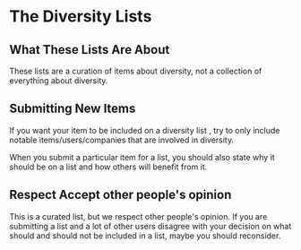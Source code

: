 # The Diversity Lists

## What These Lists Are About
These lists are a curation of items about diversity, not a collection of everything about diversity.

## Submitting New Items

If you want your item to be included on  a diversity list , try to only include notable items/users/companies that are involved in diversity.

When you submit a  particular item for a list, you should also state why it should be on a list and how others will benefit from it.


## Respect Accept other people's opinion

This is a curated list, but we respect other people's opinion. If you are submitting a list and a lot of other users disagree with your decision on what should and should not be included in a list, maybe you should reconsider.
